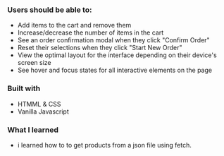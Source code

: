 ### Users should be able to:
- Add items to the cart and remove them
- Increase/decrease the number of items in the cart
- See an order confirmation modal when they click "Confirm Order"
- Reset their selections when they click "Start New Order"
- View the optimal layout for the interface depending on their device's screen size
- See hover and focus states for all interactive elements on the page
### Built with
- HTMML & CSS
- Vanilla Javascript
### What I learned
- i learned how to to get products from a json file using fetch.
